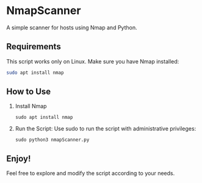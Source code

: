 # NmapScanner

A simple scanner for hosts using Nmap and Python.

## Requirements

This script works only on Linux. Make sure you have Nmap installed:

```bash
sudo apt install nmap
```

## How to Use

1. Install Nmap
   ```
   sudo apt install nmap
   ```
2. Run the Script:
   Use sudo to run the script with administrative privileges:
   ```
   sudo python3 nmapScanner.py
   ```
## Enjoy!
Feel free to explore and modify the script according to your needs.
